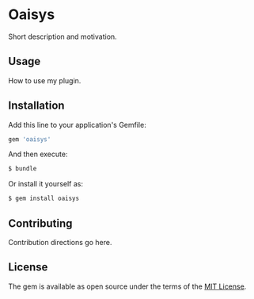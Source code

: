 # Oaisys
Short description and motivation.

## Usage
How to use my plugin.

## Installation
Add this line to your application's Gemfile:

```ruby
gem 'oaisys'
```

And then execute:
```bash
$ bundle
```

Or install it yourself as:
```bash
$ gem install oaisys
```

## Contributing
Contribution directions go here.

## License
The gem is available as open source under the terms of the [MIT License](https://opensource.org/licenses/MIT).
